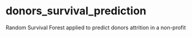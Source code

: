 # donors_survival_prediction
Random Survival Forest applied to predict donors attrition in a non-profit
